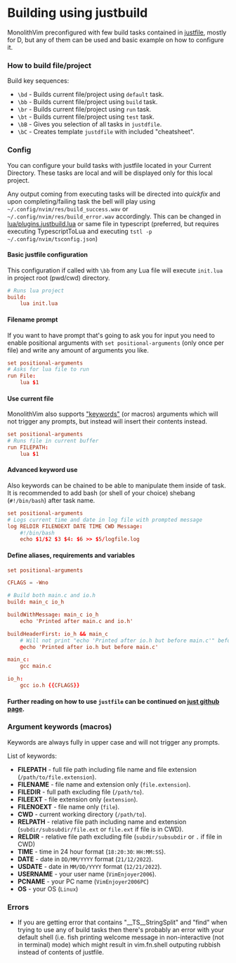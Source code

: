 # Building using justbuild

MonolithVim preconfigured with few build tasks contained in [justfile](justfile), mostly for D, but any of them can be used and basic example on how to configure it.

### How to build file/project
Build key sequences:
- `\bd` - Builds current file/project using `default` task.
- `\bb` - Builds current file/project using `build` task.
- `\br` - Builds current file/project using `run` task.
- `\bt` - Builds current file/project using `test` task.
- `\bB` - Gives you selection of all tasks in `justdfile`.
- `\bC` - Creates template `justdfile` with included "cheatsheet".

### Config
You can configure your build tasks with  justfile located in your Current Directory. These tasks are local and will be displayed only for this local project.

Any output coming from executing tasks will be directed into *quickfix* and upon completing/failing task the bell will play using `~/.config/nvim/res/build_success.wav` or `~/.config/nvim/res/build_error.wav` accordingly. This can be changed in [lua/plugins.justbuild.lua](lua/plugins.justbuild.lua) or same file in typescript (preferred, but requires executing TypescriptToLua and executing `tstl -p ~/.config/nvim/tsconfig.json`)

#### Basic justfile configuration
This configuration if called with `\bb` from any Lua file will execute `init.lua` in project root (pwd/cwd) directory.
```conf
# Runs lua project
build:
    lua init.lua
```

#### Filename prompt
If you want to have prompt that's going to ask you for input you need to enable positional arguments with `set positional-arguments` (only once per file) and write any amount of arguments you like.
```conf
set positional-arguments
# Asks for lua file to run
run File:
    lua $1
```

#### Use current file
MonolithVim also supports ["keywords"](#argument-keywords-macros) (or macros) arguments which will not trigger any prompts, but instead will insert their contents instead.

```conf
set positional-arguments
# Runs file in current buffer
run FILEPATH:
    lua $1
```

#### Advanced keyword use
Also keywords can be chained to be able to manipulate them inside of task. It is recommended to add bash (or shell of your choice) shebang (`#!/bin/bash`) after task name.
```conf
set positional-arguments
# Logs current time and date in log file with prompted message
log RELDIR FILENOEXT DATE TIME CWD Message:
    #!/bin/bash
    echo $1/$2 $3 $4: $6 >> $5/logfile.log
```

#### Define aliases, requirements and variables
```conf
set positional-arguments

CFLAGS = -Wno

# Build both main.c and io.h
build: main_c io_h

buildWithMessage: main_c io_h
    echo 'Printed after main.c and io.h'

buildHeaderFirst: io_h && main_c
    # Will not print "echo 'Printed after io.h but before main.c'" before executing
    @echo 'Printed after io.h but before main.c'

main_c:
    gcc main.c

io_h:
    gcc io.h {{CFLAGS}}
```

#### Further reading on how to use `justfile` can be continued on [just github page](https://github.com/casey/just).

### Argument keywords (macros)
Keywords are always fully in upper case and will not trigger any prompts.

List of keywords:
- **FILEPATH** - full file path including file name and file extension (`/path/to/file.extension`).
- **FILENAME** - file name and extension only (`file.extension`).
- **FILEDIR** - full path excluding file (`/path/to`).
- **FILEEXT** - file extension only (`extension`).
- **FILENOEXT** - file name only (`file`).
- **CWD** - current working directory (`/path/to`).
- **RELPATH** - relative file path including name and extension (`subdir/subsubdir/file.ext` or `file.ext` if file is in CWD).
- **RELDIR** - relative file path excluding file (`subdir/subsubdir` or `.` if file in CWD)
- **TIME** - time in 24 hour format (`18:20:30`: `HH:MM:SS`).
- **DATE** - date in `DD/MM/YYYY` format (`21/12/2022`).
- **USDATE** - date in `MM/DD/YYYY` format (`12/21/2022`).
- **USERNAME** - your user name (`VimEnjoyer2006`).
- **PCNAME** - your PC name (`VimEnjoyer2006PC`)
- **OS** - your OS (`Linux`)

### Errors
- If you are getting error that contains "__TS__StringSplit" and "find" when trying to use any of build tasks then there's probably an error with your default shell (i.e. fish printing welcome message in non-interactive (not in terminal) mode) which might result in vim.fn.shell outputing rubbish instead of contents of justfile.

